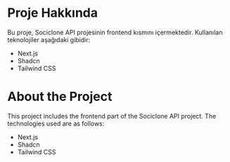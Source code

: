 # Proje Hakkında

Bu proje, Sociclone API projesinin frontend kısmını içermektedir. Kullanılan teknolojiler aşağıdaki gibidir:

* Next.js
* Shadcn 
* Tailwind CSS

# About the Project

This project includes the frontend part of the Sociclone API project. The technologies used are as follows:

* Next.js
* Shadcn  
* Tailwind CSS
